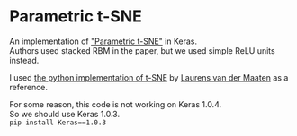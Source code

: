 Parametric t-SNE  
====
An implementation of ["Parametric t-SNE"](https://lvdmaaten.github.io/publications/papers/AISTATS_2009.pdf) in Keras.  
Authors used stacked RBM in the paper, but we used simple ReLU units instead.  

I used [the python implementation of t-SNE](https://lvdmaaten.github.io/tsne/code/tsne_python.zip) by [Laurens van der Maaten](https://lvdmaaten.github.io/) as a reference.  

For some reason, this code is not working on Keras 1.0.4.  
So we should use Keras 1.0.3.  
```pip install Keras==1.0.3```  
